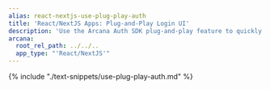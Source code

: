 ```yaml
---
alias: react-nextjs-use-plug-play-auth
title: 'React/NextJS Apps: Plug-and-Play Login UI'
description: 'Use the Arcana Auth SDK plug-and-play feature to quickly add code in the React/NextJS app for onboarding users via the configured options.'
arcana:
  root_rel_path: ../../..
  app_type: "'React/NextJS'"
---
```


{% include "./text-snippets/use-plug-play-auth.md" %}